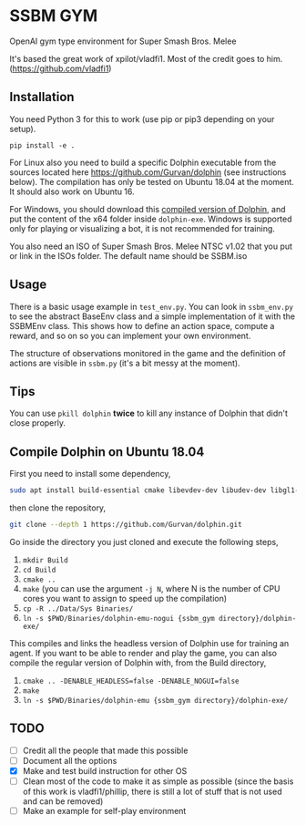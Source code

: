 # SSBM GYM

OpenAI gym type environment for Super Smash Bros. Melee

It's based the great work of xpilot/vladfi1. Most of the credit goes to him. (https://github.com/vladfi1)

## Installation

You need Python 3 for this to work (use pip or pip3 depending on your setup).

`pip install -e .`

For Linux also you need to build a specific Dolphin executable from the sources located here https://github.com/Gurvan/dolphin (see instructions below).
The compilation has only be tested on Ubuntu 18.04 at the moment.
It should also work on Ubuntu 16.

For Windows, you should download this [compiled version of Dolphin](https://github.com/vladfi1/dolphin/releases/download/v5.2-alpha/win-mw-push.zip), and put the content of the x64 folder inside `dolphin-exe`.
Windows is supported only for playing or visualizing a bot, it is not recommended for training.

You also need an ISO of Super Smash Bros. Melee NTSC v1.02 that you put or link in the ISOs folder. The default name should be SSBM.iso

## Usage

There is a basic usage example in `test_env.py`.
You can look in `ssbm_env.py` to see the abstract BaseEnv class and a simple implementation of it with the SSBMEnv class.
This shows how to define an action space, compute a reward, and so on so you can implement your own environment.

The structure of observations monitored in the game and the definition of actions are visible in `ssbm.py` (it's a bit messy at the moment).

## Tips

You can use `pkill dolphin` __twice__ to kill any instance of Dolphin that didn't close properly.

## Compile Dolphin on Ubuntu 18.04

First you need to install some dependency,

```sh
sudo apt install build-essential cmake libevdev-dev libudev-dev libgl1-mesa-dev libusb-1.0.0-dev libao-dev libpulse-dev libxrandr-dev libopenal-dev libasound2-dev libzmq3-dev libgtk2.0-dev libpng-dev
```

then clone the repository,

```sh
git clone --depth 1 https://github.com/Gurvan/dolphin.git
```

Go inside the directory you just cloned and execute the following steps,

1. `mkdir Build`
2. `cd Build`
3. `cmake ..`
4. `make` (you can use the argument `-j N`, where N is the number of CPU cores you want to assign to speed up the compilation)
5. `cp -R ../Data/Sys Binaries/`
6. `ln -s $PWD/Binaries/dolphin-emu-nogui {ssbm_gym directory}/dolphin-exe/`

This compiles and links the headless version of Dolphin use for training an agent. If you want to be able to render and play the game, you can also compile the regular version of Dolphin with, from the Build directory,

1. `cmake .. -DENABLE_HEADLESS=false -DENABLE_NOGUI=false`
2. `make`
3. `ln -s $PWD/Binaries/dolphin-emu {ssbm_gym directory}/dolphin-exe/`


## TODO

- [ ] Credit all the people that made this possible
- [ ] Document all the options
- [x] Make and test build instruction for other OS
- [ ] Clean most of the code to make it as simple as possible (since the basis of this work is vladfi1/phillip, there is still a lot of stuff that is not used and can be removed)
- [ ] Make an example for self-play environment

